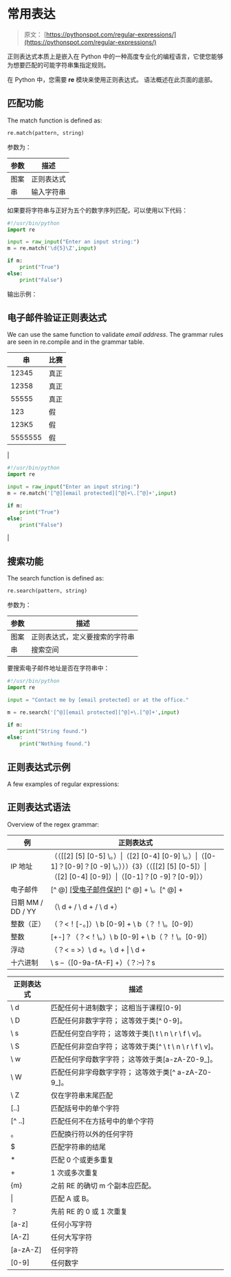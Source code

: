 # 常用表达

> 原文： [https://pythonspot.com/regular-expressions/](https://pythonspot.com/regular-expressions/)

正则表达式本质上是嵌入在 Python 中的一种高度专业化的编程语言，它使您能够为想要匹配的可能字符串集指定规则。

在 Python 中，您需要 **re** 模块来使用正则表达式。 语法概述在此页面的底部。

## 匹配功能

The match function is defined as:

```py
re.match(pattern, string)

```

参数为：

| 参数 | 描述 |
| --- | --- |
| 图案 | 正则表达式 |
| 串 | 输入字符串 |

如果要将字符串与正好为五个的数字序列匹配，可以使用以下代码：

```py
#!/usr/bin/python
import re

input = raw_input("Enter an input string:")
m = re.match('\d{5}\Z',input)

if m:
    print("True")
else:
    print("False")

```

输出示例：

## 电子邮件验证正则表达式

We can use the same function to validate _email address_. The grammar rules are seen in re.compile and in the grammar table.

| 串 | 比赛 |
| --- | --- |
| 12345 | 真正 |
| 12358 | 真正 |
| 55555 | 真正 |
| 123 | 假 |
| 123K5 | 假 |
| 5555555 | 假 |

| 

```py
#!/usr/bin/python
import re

input = raw_input("Enter an input string:")
m = re.match('[^@][email protected][^@]+\.[^@]+',input)

if m:
    print("True")
else:
    print("False")

```

 |

## 搜索功能

The search function is defined as:

```py
re.search(pattern, string)

```

参数为：

| 参数 | 描述 |
| --- | --- |
| 图案 | 正则表达式，定义要搜索的字符串 |
| 串 | 搜索空间 |

要搜索电子邮件地址是否在字符串中：

```py
#!/usr/bin/python
import re

input = "Contact me by [email protected] or at the office."

m = re.search('[^@][email protected][^@]+\.[^@]+',input)

if m:
    print("String found.")
else:
    print("Nothing found.")

```

## 正则表达式示例

A few examples of regular expressions:

## 正则表达式语法

Overview of the regex grammar:

| 例 | 正则表达式 |
| --- | --- |
| IP 地址 | （（[[2] [5] [0-5] \。）&#124;（[2] [0-4] [0-9] \。）&#124;（[0-1]？[0-9]？[0 -9] \。）））{3}（（[[2] [5] [0-5]）&#124;（[2] [0-4] [0-9]）&#124;（[0-1]？[0 -9]？[0-9]）） |
| 电子邮件 | [^ @] [[受电子邮件保护]](/cdn-cgi/l/email-protection) [^ @] + \。[^ @] + |
| 日期 MM / DD / YY | （\ d + / \ d + / \ d +） |
| 整数（正） | （？&lt;！[-。]）\ b [0-9] + \ b（？！\。[0-9]） |
| 整数 | [+-]？（？&lt;！\。）\ b [0-9] + \ b（？！\。[0-9]） |
| 浮动 | （？&lt; = &gt;）\ d +。\ d + &#124; \ d + |
| 十六进制 | \ s –（[0-9a-fA-F] +）（？:–)？s |

| 正则表达式 | 描述 |
| --- | --- |
| \ d | 匹配任何十进制数字； 这相当于课程[0-9] |
| \ D | 匹配任何非数字字符； 这等效于类[^ 0-9]。 |
| \ s | 匹配任何空白字符； 这等效于类[\ t \ n \ r \ f \ v]。 |
| \ S | 匹配任何非空白字符； 这等效于类[^ \ t \ n \ r \ f \ v]。 |
| \ w | 匹配任何字母数字字符； 这等效于类[a-zA-Z0-9_]。 |
| \ W | 匹配任何非字母数字字符； 这等效于类[^ a-zA-Z0-9_]。 |
| \ Z | 仅在字符串末尾匹配 |
| [..] | 匹配括号中的单个字符 |
| [^ ..] | 匹配任何不在方括号中的单个字符 |
| 。 | 匹配换行符以外的任何字符 |
| $ | 匹配字符串的结尾 |
| * | 匹配 0 个或更多重复 |
| + | 1 次或多次重复 |
| {m} | 之前 RE 的确切 m 个副本应匹配。 |
| &#124; | 匹配 A 或 B。 |
| ？ | 先前 RE 的 0 或 1 次重​​复 |
| [a-z] | 任何小写字符 |
| [A-Z] | 任何大写字符 |
| [a-zA-Z] | 任何字符 |
| [0-9] | 任何数字 |